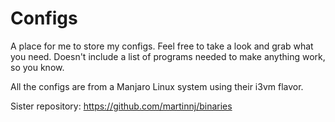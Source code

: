 Configs
=======

A place for me to store my configs. Feel free to take a look and grab what you need.
Doesn't include a list of programs needed to make anything work, so you know.

All the configs are from a Manjaro Linux system using their i3vm flavor.

Sister repository: https://github.com/martinnj/binaries